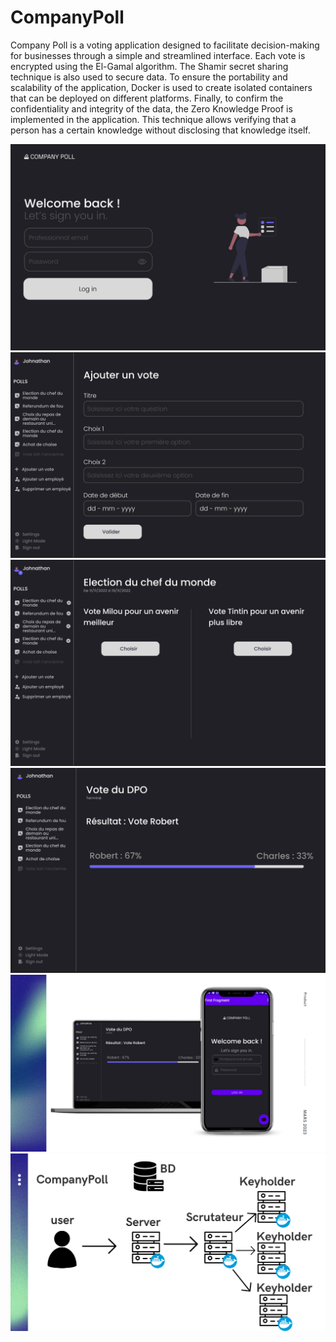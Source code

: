 # CompanyPoll

Company Poll is a voting application designed to facilitate decision-making for businesses through a simple and streamlined interface. Each vote is encrypted using the El-Gamal algorithm. The Shamir secret sharing technique is also used to secure data. To ensure the portability and scalability of the application, Docker is used to create isolated containers that can be deployed on different platforms. Finally, to confirm the confidentiality and integrity of the data, the Zero Knowledge Proof is implemented in the application. This technique allows verifying that a person has a certain knowledge without disclosing that knowledge itself.

![](resources/cp2.png)
![](resources/cp1.png)
![](resources/cp3.png)
![](resources/CompanyPoll1.png)
![](resources/CompanyPoll.png)
![](resources/CompanyPoll2.png)
